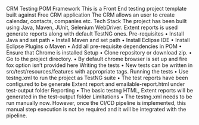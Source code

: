 CRM Testing POM Framework
This is a Front End testing project template built against Free CRM application
The CRM allows an user to create calendar, contacts, companies etc.
Tech Stack
The project has been built using Java, Maven, JUnit, Selenium WebDriver. Extent reports is used generate reports along with default TestNG ones.
Pre-requisites
•	Install Java and set path
•	Install Maven and set path
•	Install Eclipse IDE
•	Install Eclipse Plugins
o	Maven
•	Add all pre-requisite dependencies in POM
•	Ensure that Chrome is installed 
Setup
•	Clone repository or download zip.
•	Go to the project directory.
•	By default chrome browser is set up and fire fox option isn’t provided here
Writing the tests
•	New tests can be written in src/test/resources/features with appropriate tags.
Running the tests
•	Use testng.xml to run the project as TestNG suite
•	The test reports have been configured to be generate Extent report and emailable-report.html under test-output folder
Reporting
•	The basic testng HTML, Extent reports will be generated in the test-output folder 
Limitations
•	The testng.xml needs to be run manually now. However, once the CI/CD pipeline is implemented, this manual step execution is not be required and it will be integrated with the pipeline.
